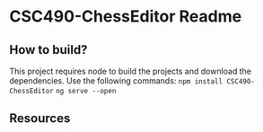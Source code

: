 # CSC490-ChessEditor Readme
## How to build?
This project requires node to build the projects and download the dependencies.
Use the following commands:
`npm install CSC490-ChessEditor`
`ng serve --open`
## Resources
